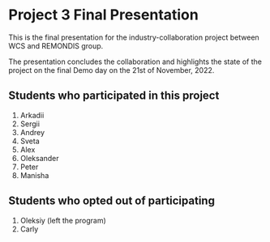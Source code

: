 # Project 3 Final Presentation

This is the final presentation for the industry-collaboration project between WCS and REMONDIS group.

The presentation concludes the collaboration and highlights the state of the project on the final Demo day on the 21st of November, 2022.

## Students who participated in this project
1. Arkadii
1. Sergii
1. Andrey
1. Sveta
1. Alex
1. Oleksander
1. Peter
1. Manisha

## Students who opted out of participating
1. Oleksiy (left the program)
1. Carly